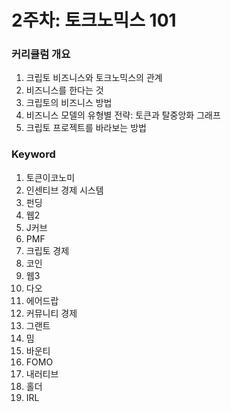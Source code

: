 # 2주차: 토크노믹스 101

### 커리큘럼 개요

1. 크립토 비즈니스와 토크노믹스의 관계
2. 비즈니스를 한다는 것
3. 크립토의 비즈니스 방법
4. 비즈니스 모델의 유형별 전략: 토큰과 탈중앙화 그래프
5. 크립토 프로젝트를 바라보는 방법

### Keyword

1. 토큰이코노미
2. 인센티브 경제 시스템
3. 펀딩
4. 웹2
5. J커브
6. PMF
7. 크립토 경제
8. 코인
9. 웹3
10. 다오
11. 에어드랍
12. 커뮤니티 경제
13. 그랜트
14. 밈
15. 바운티
16. FOMO
17. 내러티브
18. 홀더
19. IRL
